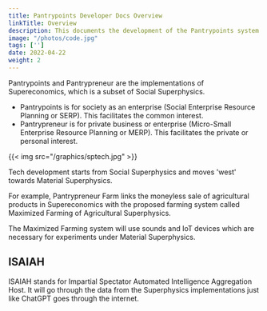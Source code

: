 ```yaml
---
title: Pantrypoints Developer Docs Overview
linkTitle: Overview
description: This documents the development of the Pantrypoints system and its related parts
image: "/photos/code.jpg"
tags: ['']
date: 2022-04-22
weight: 2
---
```



Pantrypoints and Pantrypreneur are the implementations of Supereconomics, which is a subset of Social Superphysics. 
- Pantrypoints is for society as an enterprise (Social Enterprise Resource Planning or SERP). This facilitates the common interest.
- Pantrypreneur is for private business or enterprise (Micro-Small Enterprise Resource Planning or MERP). This facilitates the private or personal interest.


{{< img src="/graphics/sptech.jpg" >}}


Tech development starts from Social Superphysics and moves 'west' towards Material Superphysics. 

For example, Pantrypreneur Farm links the moneyless sale of agricultural products in Supereconomics with the proposed farming system called Maximized Farming of Agricultural Superphysics. 

The Maximized Farming system will use sounds and IoT devices which are necessary for experiments under Material Superphysics. 


## ISAIAH

ISAIAH stands for Impartial Spectator Automated Intelligence Aggregation Host. It will go through the data from the Superphysics implementations just like ChatGPT goes through the internet. 



<!-- ## Layers

This section is for documentation for the Superphysics development which has 3 layers, representing the vertical aspect:

1. Community

    This is open source, for solo entrepreneurs or micro and small businesses, small communities, or personal research. It is meant for yourng people and those learning to code. 

2. Partners 

    This is for serious businesses and supply chains. Is is meant for experienced developers.

3. Main

    This is for the centralized aspects such as overall systems design. 


## Domains 

Development is divided into 3 domains representing the horizontal aspect: 

1. Social Superphysics

    - Pantrypoints System 
      - Public Platforms
        - City
          - Govern    
          - Invest
          - Circle            
        - World
        - Pantrylitics
      - Private Platforms
        - Pantrypreneur
          - Health
          - Educate
          - Farm
    - ISAIAH Analytics
      - Visuaization for Pantrylitics
      - Prediction
      - Matching

    The Pantrypoints system will have the following universal features :
    - Points-banking
    - Pointtax  
    - Matching
    - Visualization



2. Medical Superphysics

    - ISAIAH for Matching



3. Material Superphysics

    - ISAIAH for gravitational signatures

 -->